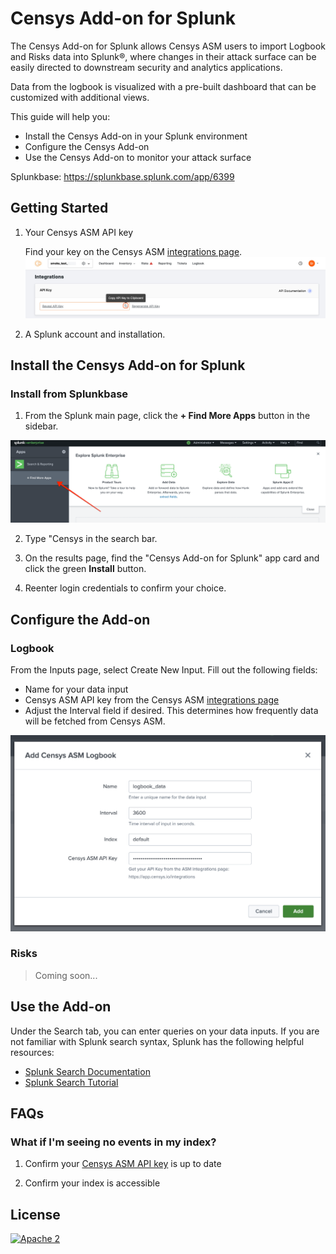# Censys Add-on for Splunk

The Censys Add-on for Splunk allows Censys ASM users to import Logbook and Risks data into Splunk®, where changes in their attack surface can be easily directed to downstream security and analytics applications.

Data from the logbook is visualized with a pre-built dashboard that can be customized with additional views.

This guide will help you:

- Install the Censys Add-on in your Splunk environment
- Configure the Censys Add-on
- Use the Censys Add-on to monitor your attack surface

Splunkbase: <https://splunkbase.splunk.com/app/6399>

## Getting Started

1. Your Censys ASM API key

    Find your key on the Censys ASM [integrations page][censys-asm-integrations].
    ![API_key](./images/api_key.png)

2. A Splunk account and installation.

## Install the Censys Add-on for Splunk

### Install from Splunkbase

1. From the Splunk main page, click the **+ Find More Apps** button in the sidebar.

![find_apps](./images/find-apps.png)

2. Type "Censys in the search bar.

3. On the results page, find the "Censys Add-on for Splunk" app card and click the green **Install** button.
<!-- TODO add image here -->

4. Reenter login credentials to confirm your choice.


## Configure the Add-on

### Logbook

From the Inputs page, select Create New Input. Fill out the following fields:
- Name for your data input
- Censys ASM API key from the Censys ASM [integrations page][censys-asm-integrations]
- Adjust the Interval field if desired. This determines how frequently data will be fetched from Censys ASM.
<!-- TODO say anything about default index? -->

![logbook_config](./images/logbook_config.png)

### Risks

> Coming soon...

## Use the Add-on

Under the Search tab, you can enter queries on your data inputs.
If you are not familiar with Splunk search syntax, Splunk has the following helpful resources:
- [Splunk Search Documentation][splunk-search-documentation]
- [Splunk Search Tutorial][splunk-search-tutorial]

## FAQs

### What if I'm seeing no events in my index?

1. Confirm your [Censys ASM API key](#getting-started) is up to date

2. Confirm your index is accessible

## License

[![Apache 2](https://img.shields.io/badge/license-Apache%202.0-orange.svg?style=flat-square)](http://www.apache.org/licenses/LICENSE-2.0)

<!--
## Binary File Declaration

```plain
./Splunk_TA_censys/bin/splunk_ta_censys/aob_py3/pvectorc.cpython-37m-x86_64-linux-gnu.so: this file does not require any source code
./Splunk_TA_censys/bin/splunk_ta_censys/aob_py3/markupsafe/_speedups.cpython-37m-x86_64-linux-gnu.so: this file does not require any source code
./Splunk_TA_censys/bin/splunk_ta_censys/aob_py3/setuptools/cli.exe: this file does not require any source code
./Splunk_TA_censys/bin/splunk_ta_censys/aob_py3/setuptools/cli-arm64.exe: this file does not require any source code
./Splunk_TA_censys/bin/splunk_ta_censys/aob_py3/setuptools/gui-32.exe: this file does not require any source code
./Splunk_TA_censys/bin/splunk_ta_censys/aob_py3/setuptools/gui-64.exe: this file does not require any source code
./Splunk_TA_censys/bin/splunk_ta_censys/aob_py3/setuptools/cli-64.exe: this file does not require any source code
./Splunk_TA_censys/bin/splunk_ta_censys/aob_py3/setuptools/cli-32.exe: this file does not require any source code
./Splunk_TA_censys/bin/splunk_ta_censys/aob_py3/setuptools/gui.exe: this file does not require any source code
./Splunk_TA_censys/bin/splunk_ta_censys/aob_py3/setuptools/gui-arm64.exe: this file does not require any source code
```
-->

<!-- References -->
[censys-asm-integrations]: https://app.censys.io/integrations
[splunk-search-documentation]: https://docs.splunk.com/Documentation/Splunk/8.2.5/Search/GetstartedwithSearch?ref=hk
[splunk-search-tutorial]: https://docs.splunk.com/Documentation/Splunk/8.2.5/SearchTutorial/WelcometotheSearchTutorial?ref=hk
